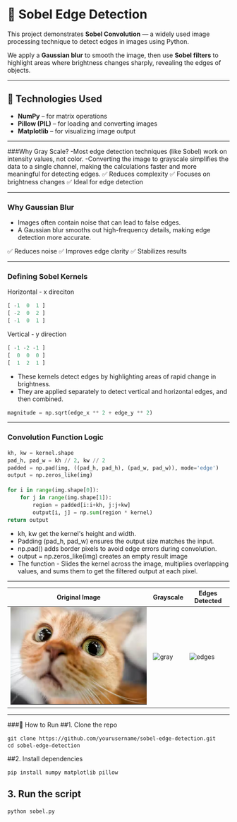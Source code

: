 # 📐 Sobel Edge Detection

This project demonstrates **Sobel Convolution** — a widely used image processing technique to detect edges in images using Python.

We apply a **Gaussian blur** to smooth the image, then use **Sobel filters** to highlight areas where brightness changes sharply, revealing the edges of objects.

---

## 🔧 Technologies Used

- **NumPy** – for matrix operations
- **Pillow (PIL)** – for loading and converting images
- **Matplotlib** – for visualizing image output

---

###Why Gray Scale?
-Most edge detection techniques (like Sobel) work on intensity values, not color.
-Converting the image to grayscale simplifies the data to a single channel, making the calculations faster and more meaningful for detecting edges.
✅ Reduces complexity
✅ Focuses on brightness changes
✅ Ideal for edge detection

---

### Why Gaussian Blur 
- Images often contain noise that can lead to false edges.
- A Gaussian blur smooths out high-frequency details, making edge detection more accurate.

✅ Reduces noise
✅ Improves edge clarity
✅ Stabilizes results

--- 

### Defining Sobel Kernels 
Horizontal - x direciton
```python
[ -1  0  1 ]
[ -2  0  2 ]
[ -1  0  1 ]
```
Vertical - y direction
```python
[ -1 -2 -1 ]
[  0  0  0 ]
[  1  2  1 ]
```
- These kernels detect edges by highlighting areas of rapid change in brightness.
- They are applied separately to detect vertical and horizontal edges, and then combined.
```python
magnitude = np.sqrt(edge_x ** 2 + edge_y ** 2)
```

---

### Convolution Function Logic 
```python
kh, kw = kernel.shape
pad_h, pad_w = kh // 2, kw // 2
padded = np.pad(img, ((pad_h, pad_h), (pad_w, pad_w)), mode='edge')
output = np.zeros_like(img)

for i in range(img.shape[0]):
    for j in range(img.shape[1]):
        region = padded[i:i+kh, j:j+kw]
        output[i, j] = np.sum(region * kernel)
return output
```
- kh, kw get the kernel's height and width.
- Padding (pad_h, pad_w) ensures the output size matches the input.
- np.pad() adds border pixels to avoid edge errors during convolution.
- output = np.zeros_like(img) creates an empty result image
- The function - Slides the kernel across the image, multiplies overlapping values, and sums them to get the filtered output at each pixel.

---
  
| Original Image      | Grayscale                  | Edges Detected               |
| ------------------- | -------------------------- | ---------------------------- |
| ![input](./cat.png) | ![gray](./gray_output.png) | ![edges](./sobel_output.png) |
---

###🚀 How to Run
##1. Clone the repo
```
git clone https://github.com/yourusername/sobel-edge-detection.git
cd sobel-edge-detection
```
##2. Install dependencies
```
pip install numpy matplotlib pillow
```
## 3. Run the script
```
python sobel.py
```

 


